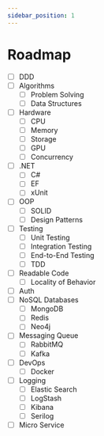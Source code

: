 ```yaml
---
sidebar_position: 1
---
```


# Roadmap

- [ ] DDD
- [ ] Algorithms
  - [ ] Problem Solving
  - [ ] Data Structures
- [ ] Hardware
  - [ ] CPU
  - [ ] Memory
  - [ ] Storage
  - [ ] GPU
  - [ ] Concurrency
- [ ] .NET
  - [ ] C#
  - [ ] EF
  - [ ] xUnit
- [ ] OOP
  - [ ] SOLID
  - [ ] Design Patterns
- [ ] Testing
  - [ ] Unit Testing
  - [ ] Integration Testing
  - [ ] End-to-End Testing
  - [ ] TDD
- [ ] Readable Code
  - [ ] Locality of Behavior
- [ ] Auth
- [ ] NoSQL Databases
  - [ ] MongoDB
  - [ ] Redis
  - [ ] Neo4j
- [ ] Messaging Queue
  - [ ] RabbitMQ
  - [ ] Kafka
- [ ] DevOps
  - [ ] Docker
- [ ] Logging
  - [ ] Elastic Search
  - [ ] LogStash
  - [ ] Kibana
  - [ ] Serilog
- [ ] Micro Service
